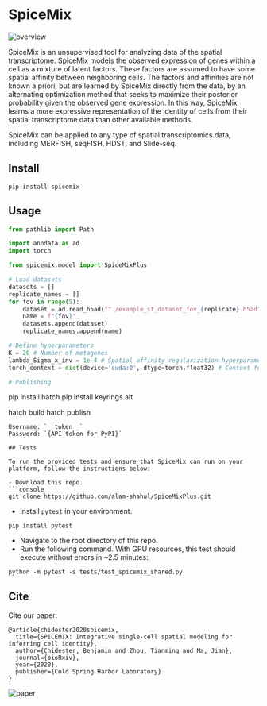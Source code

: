 # SpiceMix

![overview](./SpiceMix_overview.png)

SpiceMix is an unsupervised tool for analyzing data of the spatial transcriptome. SpiceMix models the observed expression of genes within a cell as a mixture of latent factors. These factors are assumed to have some spatial affinity between neighboring cells. The factors and affinities are not known a priori, but are learned by SpiceMix directly from the data, by an alternating optimization method that seeks to maximize their posterior probability given the observed gene expression. In this way, SpiceMix learns a more expressive representation of the identity of cells from their spatial transcriptome data than other available methods. 

SpiceMix can be applied to any type of spatial transcriptomics data, including MERFISH, seqFISH, HDST, and Slide-seq.

## Install

```
pip install spicemix
```

## Usage

```python
from pathlib import Path

import anndata as ad
import torch

from spicemix.model import SpiceMixPlus

# Load datasets
datasets = []
replicate_names = []
for fov in range(5):
    dataset = ad.read_h5ad(f"./example_st_dataset_fov_{replicate}.h5ad") # Each dataset must have spatial information stored as an adjacency matrix
    name = f"{fov}"
    datasets.append(dataset)
    replicate_names.append(name)

# Define hyperparameters
K = 20 # Number of metagenes
lambda_Sigma_x_inv = 1e-4 # Spatial affinity regularization hyperparameter
torch_context = dict(device='cuda:0', dtype=torch.float32) # Context for PyTorch tensor instantiation 

# Publishing

```
pip install hatch
pip install keyrings.alt

hatch build
hatch publish
```
Username: `__token__`
Password: `{API token for PyPI}`

## Tests

To run the provided tests and ensure that SpiceMix can run on your platform, follow the instructions below:

- Download this repo.
```console
git clone https://github.com/alam-shahul/SpiceMixPlus.git
```
- Install `pytest` in your environment.
```console
pip install pytest
```
- Navigate to the root directory of this repo.
- Run the following command. With GPU resources, this test should execute without errors in ~2.5 minutes:
```console
python -m pytest -s tests/test_spicemix_shared.py
```

## Cite

Cite our paper:

```
@article{chidester2020spicemix,
  title={SPICEMIX: Integrative single-cell spatial modeling for inferring cell identity},
  author={Chidester, Benjamin and Zhou, Tianming and Ma, Jian},
  journal={bioRxiv},
  year={2020},
  publisher={Cold Spring Harbor Laboratory}
}
```

![paper](./paper.png)
